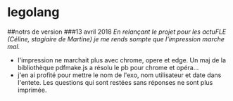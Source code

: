 # legolang


##notrs de version
###13 avril 2018
_En relançant le projet pour les actuFLE (Céline, stagiaire de Martine) je me rends sompte que l'impression marche mal._
* l'impression ne marchait plus avec chrome, opere et edge. Un maj de la bibliothèque pdfmake.js a résolu le pb pour chrome et opéra...
* j'en ai profité pour mettre le nom de l'exo, nom utilisateur et date dans l'entete. Les questions qui sont restées sans réponses ne sont plus imprimée. 
